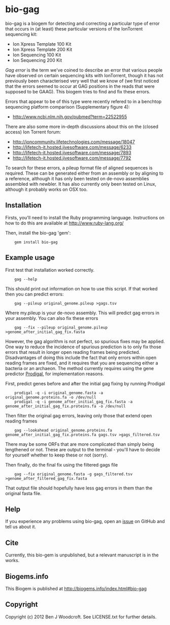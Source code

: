 # bio-gag

bio-gag is a biogem for detecting and correcting a particular type of error that occurs in (at least) these particular versions of the IonTorrent sequencing kit:

* Ion Xpress Template 100 Kit
* Ion Xpress Template 200 Kit
* Ion Sequencing 100 Kit
* Ion Sequencing 200 Kit

*Gag error* is the term we've coined to describe an error that various people have observed on 
certain sequencing kits with IonTorrent, though it has not previously been characterised very well 
that we know of (we first noticed that the errors seemed to occur at GAG positions in the reads that 
were supposed to be GAAG). This biogem tries to find and fix these errors.

Errors that appear to be of this type were recently refered to in a benchtop sequencing platform 
comparison (Supplementary figure 4):

* http://www.ncbi.nlm.nih.gov/pubmed?term=22522955

There are also some more in-depth discussions about this on the (closed access) Ion Torrent forum: 

* http://ioncommunity.lifetechnologies.com/message/18047
* http://lifetech-it.hosted.jivesoftware.com/message/6233
* http://lifetech-it.hosted.jivesoftware.com/message/7893
* http://lifetech-it.hosted.jivesoftware.com/message/7792

To search for these errors, a pileup format file of aligned sequences is required. These can be generated
either from an assembly or by aligning to a reference, although it has only been tested on de-novo assemblies
assembled with newbler. It has also currently only been tested on Linux, although it probably works on OSX too.

## Installation

Firsts, you'll need to install the Ruby programming language. Instructions on how to do this are available at http://www.ruby-lang.org/

Then, install the bio-gag 'gem':

        gem install bio-gag

## Example usage

First test that installation worked correctly.

        gag --help

This should print out information on how to use this script. If that worked then you can predict errors:

        gag --pileup original_genome.pileup >gags.tsv

Where my.pileup is your de-novo assembly. This will predict gag errors in your assembly. You can also fix these errors

        gag --fix --pileup original_genome.pileup >genome_after_initial_gag_fix.fasta

However, the gag algorithm is not perfect, so spurious fixes may be applied. 
One way to reduce the incidence of spurious prediction is to only fix those errors that result in longer open reading
frames being predicted. Disadvantages of doing this include the fact that only errors within open reading frames
are fixed, and it requires that you are sequencing either a bacteria or an archaeon. The method currently requires
using the gene predictor [Prodigal](http://compbio.ornl.gov/prodigal/), for implementation reasons.

First, predict genes before and after the initial gag fixing by running Prodigal

        prodigal -q -i original_genome.fasta -a original_genome.proteins.fa -o /dev/null
        prodigal -q -i genome_after_initial_gag_fix.fasta -a genome_after_initial_gag_fix.proteins.fa -o /dev/null

Then filter the original gag errors, leaving only those that extend open reading frames

        gag --lookahead original_genome.proteins.fa genome_after_initial_gag_fix.proteins.fa gags.tsv >gags_filtered.tsv

There may be some ORFs that are more complicated than simply being lengthened or not.
These are output to the terminal - you'll have to decide for yourself
whether to keep these or not (sorry).

Then finally, do the final fix using the filtered gags file

        gag --fix original_genome.fasta -g gags_filtered.tsv >genome_after_filtered_gag_fix.fasta

That output file should hopefully have less gag errors in them than the original fasta file.

## Help

If you experience any problems using bio-gag, open an [issue](https://github.com/wwood/bioruby-gag/issues) on GitHub and tell us about it.

## Cite

Currently, this bio-gem is unpublished, but a relevant manuscript is in the works.

## Biogems.info

This Biogem is published at http://biogems.info/index.html#bio-gag

## Copyright

Copyright (c) 2012 Ben J Woodcroft. See LICENSE.txt for further details.

